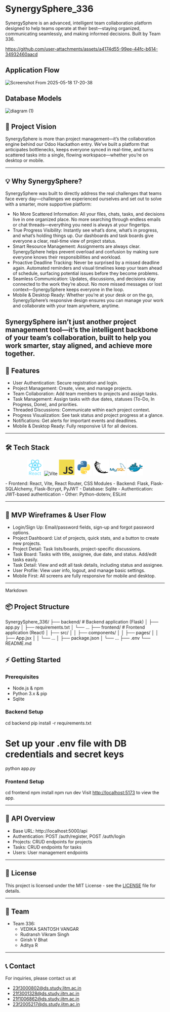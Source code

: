 # SynergySphere_336

SynergySphere is an advanced, intelligent team collaboration platform designed to help teams operate at their best—staying organized, communicating seamlessly, and making informed decisions. Built by Team 336.

https://github.com/user-attachments/assets/a4174d55-99ee-44fc-b614-34932460aacd


## Application Flow
![Screenshot From 2025-05-18 17-20-38](https://github.com/user-attachments/assets/610b2a5a-b836-46d2-8ebc-11882fcf4349)



## Database Models
![diagram (1)](https://github.com/user-attachments/assets/77d447ee-bddc-4730-974e-9bcaf2534487)




## 🌟 Project Vision

SynergySphere is more than project management—it’s the collaboration engine behind our Odoo Hackathon entry. We’ve built a platform that anticipates bottlenecks, keeps everyone synced in real-time, and turns scattered tasks into a single, flowing workspace—whether you’re on desktop or mobile.

---

## 💡 Why SynergySphere?

SynergySphere was built to directly address the real challenges that teams face every day—challenges we experienced ourselves and set out to solve with a smarter, more supportive platform:

- No More Scattered Information: All your files, chats, tasks, and decisions live in one organized place. No more searching through endless emails or chat threads—everything you need is always at your fingertips.
- True Progress Visibility: Instantly see what’s done, what’s in progress, and what’s holding things up. Our dashboards and task boards give everyone a clear, real-time view of project status.
- Smart Resource Management: Assignments are always clear. SynergySphere helps prevent overload and confusion by making sure everyone knows their responsibilities and workload.
- Proactive Deadline Tracking: Never be surprised by a missed deadline again. Automated reminders and visual timelines keep your team ahead of schedule, surfacing potential issues before they become problems.
- Seamless Communication: Updates, discussions, and decisions stay connected to the work they’re about. No more missed messages or lost context—SynergySphere keeps everyone in the loop.
- Mobile & Desktop Ready: Whether you’re at your desk or on the go, SynergySphere’s responsive design ensures you can manage your work and collaborate with your team anywhere, anytime.

SynergySphere isn’t just another project management tool—it’s the intelligent backbone of your team’s collaboration, built to help you work smarter, stay aligned, and achieve more together.
---

## 🚀 Features

- User Authentication: Secure registration and login.
- Project Management: Create, view, and manage projects.
- Team Collaboration: Add team members to projects and assign tasks.
- Task Management: Assign tasks with due dates, statuses (To-Do, In Progress, Done), and priorities.
- Threaded Discussions: Communicate within each project context.
- Progress Visualization: See task status and project progress at a glance.
- Notifications: Get alerts for important events and deadlines.
- Mobile & Desktop Ready: Fully responsive UI for all devices.

---





## 🛠️ Tech Stack

<p align="center">
  <img src="https://raw.githubusercontent.com/devicons/devicon/master/icons/react/react-original-wordmark.svg" alt="React" width="50" height="50"/>
  <img src="https://vitejs.dev/logo.svg" alt="Vite" width="50" height="50"/>
  <img src="https://raw.githubusercontent.com/devicons/devicon/master/icons/javascript/javascript-original.svg" alt="JavaScript" width="50" height="50"/>
  <img src="https://raw.githubusercontent.com/devicons/devicon/master/icons/python/python-original.svg" alt="Python" width="50" height="50"/>
  <img src="https://raw.githubusercontent.com/devicons/devicon/master/icons/flask/flask-original.svg" alt="Flask" width="50" height="50"/>
  <img src="https://raw.githubusercontent.com/devicons/devicon/master/icons/mysql/mysql-original-wordmark.svg" alt="MySQL" width="50" height="50"/>
  <img src="https://raw.githubusercontent.com/devicons/devicon/master/icons/docker/docker-original.svg" alt="Docker" width="50" height="50"/>
</p>- Frontend: React, Vite, React Router, CSS Modules
- Backend: Flask, Flask-SQLAlchemy, Flask-Bcrypt, PyJWT
- Database: Sqlite
- Authentication: JWT-based authentication
- Other: Python-dotenv, ESLint

---

## 📱 MVP Wireframes & User Flow

- Login/Sign Up: Email/password fields, sign-up and forgot password options.
- Project Dashboard: List of projects, quick stats, and a button to create new projects.
- Project Detail: Task lists/boards, project-specific discussions.
- Task Board: Tasks with title, assignee, due date, and status. Add/edit tasks easily.
- Task Detail: View and edit all task details, including status and assignee.
- User Profile: View user info, logout, and manage basic settings.
- Mobile First: All screens are fully responsive for mobile and desktop.

---

Markdown

## 📦 Project Structure

SynergySphere_336/
├── backend/             # Backend application (Flask)
│   ├── app.py
│   ├── requirements.txt
│   └── ...
├── frontend/            # Frontend application (React)
│   ├── src/
│   │   ├── components/
│   │   ├── pages/
│   │   ├── App.jsx
│   │   └── ...
│   ├── package.json
│   └── ...
├── .env
└── README.md

## ⚡ Getting Started

### Prerequisites

- Node.js & npm
- Python 3.x & pip
- Sqlite 

### Backend Setup

cd backend
pip install -r requirements.txt
# Set up your .env file with DB credentials and secret keys
python app.py
### Frontend Setup

cd frontend
npm install
npm run dev
Visit [http://localhost:5173](http://localhost:5173) to view the app.

---

## 📄 API Overview

- Base URL: http://localhost:5000/api
- Authentication: POST /auth/register, POST /auth/login
- Projects: CRUD endpoints for projects
- Tasks: CRUD endpoints for tasks
- Users: User management endpoints

---





## 📜 License

This project is licensed under the MIT License - see the [LICENSE](LICENSE) file for details.

---

## 👥 Team

- Team 336:
  - VEDIKA SANTOSH VANGAR
  - Rudransh Vikram Singh
  - Girish V Bhat
  - Aditya R
  


---

## 📞 Contact

For inquiries, please contact us at 
-  23f3000802@ds.study.litm.ac.in
-  21f3001328@ds.study.iitm.ac.in
-  21f1006862@ds.study.iitm.ac.in
-  23f2005217@ds.study.iitm.ac.in
